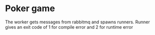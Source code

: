 # Poker game

The worker gets messages from rabbitmq and spawns runners. Runner gives an exit code of
1 for compile error and 2 for runtime error